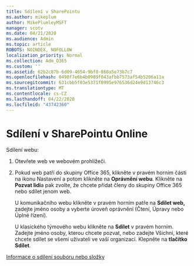 ```yaml
---
title: Sdílení v SharePointu
ms.author: mikeplum
author: MikePlumleyMSFT
manager: scotv
ms.date: 04/21/2020
ms.audience: Admin
ms.topic: article
ROBOTS: NOINDEX, NOFOLLOW
localization_priority: Normal
ms.collection: Adm_O365
ms.custom: ''
ms.assetid: 62b2c87b-6d09-4654-9bf0-868a5e73b7c7
ms.openlocfilehash: 0498f7e6b4b0989f043afbb7573af54b5206a11a
ms.sourcegitcommit: 631cbb5f03e5371f0995e976536d24e9d13746c3
ms.translationtype: MT
ms.contentlocale: cs-CZ
ms.lasthandoff: 04/22/2020
ms.locfileid: "43742360"
---
```

# <a name="how-to-share-in-sharepoint-online"></a>Sdílení v SharePointu Online

Sdílení webu:
  
1. Otevřete web ve webovém prohlížeči.
    
2. Pokud web patří do skupiny Office 365, klikněte v pravém horním části na ikonu Nastavení a potom klikněte na **Oprávnění webu**. Klikněte na **Pozvat lidi**a pak zvolte, že chcete přidat členy do skupiny Office 365 nebo sdílet jenom web. 
    
    U komunikačního webu klikněte v pravém horním patře na **Sdílet web,** zadejte jméno osoby a vyberte úroveň oprávnění (Čtení, Úpravy nebo Úplné řízení). 
    
    U klasického týmového webu klikněte na **Sdílet** v pravém horním. Zadejte jméno osoby, kterou chcete pozvat, nebo zadejte Všichni, které chcete sdílet se všemi uživateli ve vaší organizaci. Klepněte na **tlačítko Sdílet**.
    
[Informace o sdílení souboru nebo složky](https://go.microsoft.com/fwlink/?linkid=511430)
  

